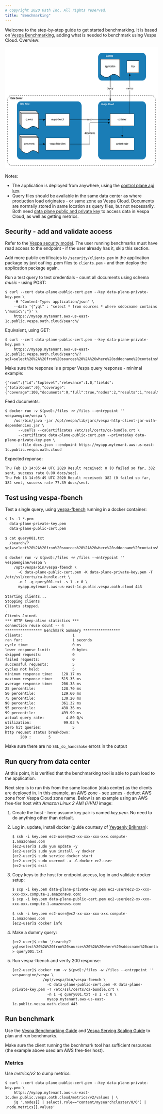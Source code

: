 ```yaml
---
# Copyright 2020 Oath Inc. All rights reserved.
title: "Benchmarking"
---
```


Welcome to the step-by-step guide to get started benchmarking.
It is based on [Vespa Benchmarking](https://docs.vespa.ai/documentation/performance/vespa-benchmarking.html),
adding what is needed to benchmark using Vespa Cloud. Overview:

<img src="img/cloud-benchmarks.svg" alt="Vespa Cloud Benchmarks" width="640" height="400" />

Notes:
* The application is deployed from anywhere, using the [control plane api key](security-model#control-plane).
* Query files should be available in the same data center as where production load originates -
or same zone as Vespa Cloud.
Documents are normally stored in same location as query files, but not necessarily.
Both need [data plane public and private key](security-model#data-plane) to access data in Vespa Cloud,
as well as getting metrics.



## Security - add and validate access
Refer to the [Vespa security model](/security-model#data-plane).
The user running benchmarks must have read access to the endpoint -
if the user already has it, skip this section. 

Add more public certificates to `/security/clients.pem`
in the application package by just cat'ing .pem files to `clients.pem` -
and then deploy the application package again.

Run a test query to test credentials - count all documents using schema _music_ - using POST:

    $ curl --cert data-plane-public-cert.pem --key data-plane-private-key.pem \
        -H "Content-Type: application/json" \
        --data '{"yql" : "select * from sources * where sddocname contains \"music\";"}' \
        https://myapp.mytenant.aws-us-east-1c.public.vespa.oath.cloud/search/

Equivalent, using GET:

    $ curl --cert data-plane-public-cert.pem --key data-plane-private-key.pem \
        https://myapp.mytenant.aws-us-east-1c.public.vespa.oath.cloud/search/?yql=select%20%2A%20from%20sources%20%2A%20where%20sddocname%20contains%20%22music%22%3B%0A

Make sure the response is a proper Vespa query response - minimal example:

    {"root":{"id":"toplevel","relevance":1.0,"fields":{"totalCount":0},"coverage":{"coverage":100,"documents":0,"full":true,"nodes":2,"results":1,"resultsFull":1}}}

Feed documents:

    $ docker run -v $(pwd):/files -w /files --entrypoint '' vespaengine/vespa \
        /usr/bin/java -jar /opt/vespa/lib/jars/vespa-http-client-jar-with-dependencies.jar \
          --useTls --caCertificates /etc/ssl/certs/ca-bundle.crt \
          --certificate data-plane-public-cert.pem --privateKey data-plane-private-key.pem \
          --file docs.json --endpoint https://myapp.mytenant.aws-us-east-1c.public.vespa.oath.cloud

Expected reponse:

    Thu Feb 13 14:05:44 UTC 2020 Result received: 0 (0 failed so far, 382 sent, success rate 0.00 docs/sec).
    Thu Feb 13 14:05:49 UTC 2020 Result received: 382 (0 failed so far, 382 sent, success rate 77.39 docs/sec).



## Test using vespa-fbench
Test a single query, using [vespa-fbench](https://docs.vespa.ai/documentation/reference/vespa-cmdline-tools.html#vespa-fbench) running in a docker container:

    $ ls -1 *.pem
      data-plane-private-key.pem
      data-plane-public-cert.pem

    $ cat query001.txt
      /search/?yql=select%20%2A%20from%20sources%20%2A%20where%20sddocname%20contains%20%22music%22%3B

    $ docker run -v $(pwd):/files -w /files --entrypoint '' vespaengine/vespa \
        /opt/vespa/bin/vespa-fbench \
          -C data-plane-public-cert.pem -K data-plane-private-key.pem -T /etc/ssl/certs/ca-bundle.crt \
          -n 1 -q query001.txt -s 1 -c 0 \
          myapp.mytenant.aws-us-east-1c.public.vespa.oath.cloud 443

    Starting clients...
    Stopping clients
    Clients stopped.
    .
    Clients Joined.
    *** HTTP keep-alive statistics ***
    connection reuse count -- 4
    ***************** Benchmark Summary *****************
    clients:                       1
    ran for:                       1 seconds
    cycle time:                    0 ms
    lower response limit:          0 bytes
    skipped requests:              0
    failed requests:               0
    successful requests:           5
    cycles not held:               5
    minimum response time:    128.17 ms
    maximum response time:    515.35 ms
    average response time:    206.38 ms
    25 percentile:            128.70 ms
    50 percentile:            129.60 ms
    75 percentile:            130.20 ms
    90 percentile:            361.32 ms
    95 percentile:            438.36 ms
    99 percentile:            499.99 ms
    actual query rate:          4.80 Q/s
    utilization:               99.03 %
    zero hit queries:              5
    http request status breakdown:
           200 :        5

Make sure there are no `SSL_do_handshake` errors in the output



## Run query from data center
At this point, it is verified that the benchmarking tool is able to push load to the application.

Next step is to run this from the same location (data center) as the clients are deployed in.
In this example, an AWS zone - see [zones](/reference/zones) - deduct AWS zone from Vespa Cloud zone name.
Below is an example using an AWS free-tier host with _Amazon Linux 2 AMI (HVM)_ image:

1. Create the host - here assume key pair is named _key.pem_.
No need to do anything other than default.

1. Log in, update, install docker
(guide courtesy of [Yevgeniy Brikman](https://www.ybrikman.com/writing/2015/11/11/running-docker-aws-ground-up/)):

       $ ssh -i key.pem ec2-user@ec2-xx-xxx-xxx-xxx.compute-1.amazonaws.com
       [ec2-user]$ sudo yum update -y
       [ec2-user]$ sudo yum install -y docker
       [ec2-user]$ sudo service docker start
       [ec2-user]$ sudo usermod -a -G docker ec2-user
       [ec2-user]$ exit

1. Copy keys to the host for endpoint access, log in and validate docker setup:

       $ scp -i key.pem data-plane-private-key.pem ec2-user@ec2-xx-xxx-xxx-xxx.compute-1.amazonaws.com:
       $ scp -i key.pem data-plane-public-cert.pem ec2-user@ec2-xx-xxx-xxx-xxx.compute-1.amazonaws.com:

       $ ssh -i key.pem ec2-user@ec2-xx-xxx-xxx-xxx.compute-1.amazonaws.com
       [ec2-user]$ docker info

1. Make a dummy query:

       [ec2-user]$ echo '/search/?yql=select%20%2A%20from%20sources%20%2A%20where%20sddocname%20contains%20%22doc%22%3B' > query001.txt

1. Run vespa-fbench and verify 200 response:

       [ec2-user]$ docker run -v $(pwd):/files -w /files --entrypoint '' vespaengine/vespa \
                     /opt/vespa/bin/vespa-fbench \
                       -C data-plane-public-cert.pem -K data-plane-private-key.pem -T /etc/ssl/certs/ca-bundle.crt \
                       -n 1 -q query001.txt -s 1 -c 0 \
                       myapp.mytenant.aws-us-east-1c.public.vespa.oath.cloud 443



## Run benchmark
Use the [Vespa Benchmarking Guide](https://docs.vespa.ai/documentation/performance/vespa-benchmarking.html) and
[Vespa Serving Scaling Guide](https://docs.vespa.ai/documentation/performance/sizing-search.html) to plan and run benchmarks.

Make sure the client running the becnhmark tool has sufficient resources (the example above used am AWS free-tier host).


### Metrics
Use _metrics/v2_ to dump metrics:

    $ curl --cert data-plane-public-cert.pem --key data-plane-private-key.pem \
        https://myapp.mytenant.aws-us-east-1c.dev.public.vespa.oath.cloud/metrics/v2/values | \
        jq '.nodes[] | select(.role=="content/mysearchcluster/0/0") | .node.metrics[].values'
